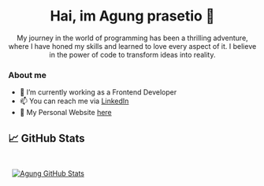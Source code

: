 # <div align="center">Hai, im Agung prasetio 👋</div>
<div align="center">My journey in the world of programming has been a thrilling adventure, where I have honed my skills and learned to love every aspect of it.
I believe in the power of code to transform ideas into reality.</div>

### About me
- 💼 I’m currently working as a Frontend Developer
- 📫 You can reach me via [LinkedIn](https://www.linkedin.com/in/agung-prasetio18)
- 🔱 My Personal Website [here](https://agungprasetio.vercel.app)

## &#x1f4c8; GitHub Stats

<br>

<a href="https://github.com/braydoncoyer">
  <img align="center" style="margin:0.5rem" src="https://github-readme-stats.vercel.app/api?username=prasagungg&show_icons=true&line_height=27&count_private=true&title_color=ffffff&text_color=c9cacc&icon_color=4AB097&bg_color=1A2B34" alt="Agung GitHub Stats" />
</a>







